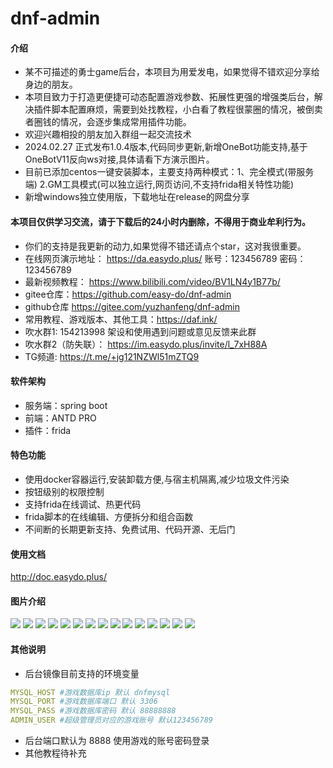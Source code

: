 # dnf-admin

#### 介绍
- 某不可描述的勇士game后台，本项目为用爱发电，如果觉得不错欢迎分享给身边的朋友。
- 本项目致力于打造更便捷可动态配置游戏参数、拓展性更强的增强类后台，解决插件脚本配置麻烦，需要到处找教程，小白看了教程很蒙圈的情况，被倒卖者圈钱的情况，会逐步集成常用插件功能。
- 欢迎兴趣相投的朋友加入群组一起交流技术
- 2024.02.27 正式发布1.0.4版本,代码同步更新,新增OneBot功能支持,基于OneBotV11反向ws对接,具体请看下方演示图片。
- 目前已添加centos一键安装脚本，主要支持两种模式：1、完全模式(带服务端) 2.GM工具模式(可以独立运行,网页访问,不支持frida相关特性功能)
- 新增windows独立使用版，下载地址在release的网盘分享


#### 本项目仅供学习交流，请于下载后的24小时内删除，不得用于商业牟利行为。

- 你们的支持是我更新的动力,如果觉得不错还请点个star，这对我很重要。
- 在线网页演示地址： https://da.easydo.plus/  账号：123456789 密码：123456789
- 最新视频教程： https://www.bilibili.com/video/BV1LN4y1B77b/
- gitee仓库：https://github.com/easy-do/dnf-admin
- github仓库 https://gitee.com/yuzhanfeng/dnf-admin
- 常用教程、游戏版本、其他工具：https://daf.ink/
- 吹水群1: 154213998  架设和使用遇到问题或意见反馈来此群
- 吹水群2（防失联）： https://im.easydo.plus/invite/l_7xH88A
- TG频道: https://t.me/+jg121NZWl51mZTQ9


#### 软件架构
- 服务端：spring boot
- 前端：ANTD PRO
- 插件：frida

#### 特色功能

- 使用docker容器运行,安装卸载方便,与宿主机隔离,减少垃圾文件污染
- 按钮级别的权限控制
- 支持frida在线调试、热更代码
- frida脚本的在线编辑、方便拆分和组合函数
- 不间断的长期更新支持、免费试用、代码开源、无后门


#### 使用文档
http://doc.easydo.plus/

#### 图片介绍

<img src="./zh-cn/img/角色管理1.png">
<img src="./zh-cn/img/角色管理2.png">
<img src="./zh-cn/img/角色管理3.png">
<img src="./zh-cn/img/函数管理1.png">
<img src="./zh-cn/img/函数管理2.png">
<img src="./zh-cn/img/frida调试.png">
<img src="./zh-cn/img/频道列表.png">
<img src="./zh-cn/img/首页.png">
<img src="./zh-cn/img/签到.png">
<img src="./zh-cn/img/物品.png">
<img src="./zh-cn/img/公告.png">
<img src="./zh-cn/img/邮件.png">
<img src="./zh-cn/img/配置.png">
<img src="./zh-cn/img/机器人菜单.png">
<img src="./zh-cn/img/群管1.png">


#### 其他说明

- 后台镜像目前支持的环境变量
``` yaml
MYSQL_HOST #游戏数据库ip 默认 dnfmysql
MYSQL_PORT #游戏数据库端口 默认 3306
MYSQL_PASS #游戏数据库密码 默认 88888888
ADMIN_USER #超级管理员对应的游戏账号 默认123456789
```
- 后台端口默认为 8888 使用游戏的账号密码登录
- 其他教程待补充


